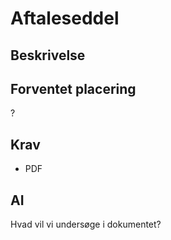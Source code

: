 # Aftaleseddel

## Beskrivelse

## Forventet placering

?

## Krav

- PDF

## AI

Hvad vil vi undersøge i dokumentet?
